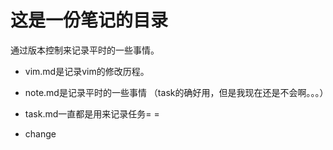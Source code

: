 这是一份笔记的目录
===


通过版本控制来记录平时的一些事情。

- vim.md是记录vim的修改历程。

- note.md是记录平时的一些事情
（task的确好用，但是我现在还是不会啊。。。）

- task.md一直都是用来记录任务= =

- change
